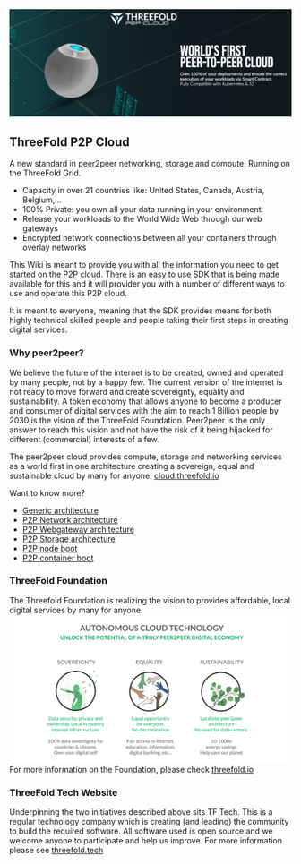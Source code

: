 <img src="intro.png">


## ThreeFold P2P Cloud
A new standard in peer2peer networking, storage and compute.
Running on the ThreeFold Grid.

* Capacity in over 21 countries like: United States, Canada, Austria, Belgium,...
* 100% Private: you own all your data running in your environment. 
* Release your workloads to the World Wide Web through our web gateways
* Encrypted network connections between all your containers through overlay networks 

This Wiki is meant to provide you with all the information you need to get started on the P2P cloud.  There is an easy to use SDK that is being made available for this and it will provider you with a number of different ways to use and operate this P2P cloud.

It is meant to everyone, meaning that the SDK provides means for both highly technical skilled people and people taking their first steps in creating digital services.

### Why peer2peer? 
We believe the future of the internet is to be created, owned and operated by many people, not by a happy few.  The current version of the internet is not ready to move forward and create sovereignty, equality and sustainability.  A token economy that allows anyone to become a producer and consumer of digital services with the aim to reach 1 Billion people by 2030 is the vision of the ThreeFold Foundation. Peer2peer is the only answer to reach this vision and not have the risk of it being hijacked for different (commercial) interests of a few.

The peer2peer cloud provides compute, storage and networking services as a world first in one architecture creating a sovereign, equal and sustainable cloud by many for anyone. [cloud.threefold.io](https://cloud.threefold.io)

Want to know more?
- [Generic architecture](architecture/architecture.md)
- [P2P Network architecture](architecture/architecture_network.md)
- [P2P Webgateway architecture](architecture/architecture_webgateway.md)
- [P2P Storage architecture](architecture/architecture_storage.md)
- [P2P node boot](architecture/architecture_boot.md)
- [P2P container boot](architecture/architecture_flist.md)


### ThreeFold Foundation
<!-- insert general objectives for the TF Network (Grid, Token and 3bot) -->
The Threefold Foundation is realizing the vision to provides affordable, local digital services by many for anyone. 
![](ses.png)
For more information on the Foundation, please check [threefold.io](https://threefold.io)

### ThreeFold Tech Website
Underpinning the two initiatives described above sits TF Tech.  This is a regular technology company which is creating (and leading) the community to  build the required software.  All software used is open source and we welcome anyone to participate and help us improve.  For more information please see [threefold.tech](https://threefold.tech)
<!-- 
TODO #5 Check graphics(s) for updated version.
-->

